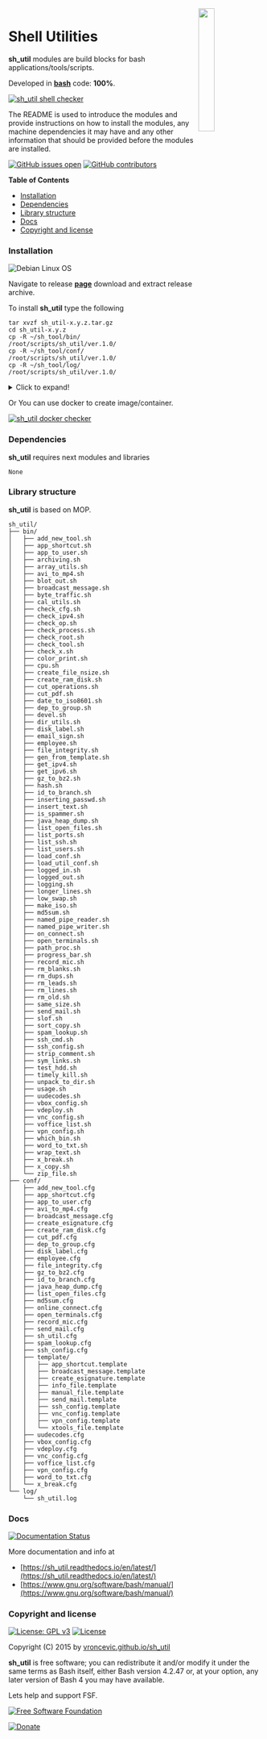 <img align="right" src="https://raw.githubusercontent.com/vroncevic/sh_util/dev/docs/sh_util_logo.png" width="25%">

# Shell Utilities

**sh_util** modules are build blocks for bash applications/tools/scripts.

Developed in **[bash](https://en.wikipedia.org/wiki/Bash_(Unix_shell))** code: **100%**.

[![sh_util shell checker](https://github.com/vroncevic/sh_util/workflows/sh_util%20shell%20checker/badge.svg)](https://github.com/vroncevic/sh_util/actions?query=workflow%3A%22sh_util+shell+checker%22)

The README is used to introduce the modules and provide instructions on
how to install the modules, any machine dependencies it may have and any
other information that should be provided before the modules are installed.

[![GitHub issues open](https://img.shields.io/github/issues/vroncevic/sh_util.svg)](https://github.com/vroncevic/sh_util/issues) [![GitHub contributors](https://img.shields.io/github/contributors/vroncevic/sh_util.svg)](https://github.com/vroncevic/sh_util/graphs/contributors)

<!-- START doctoc generated TOC please keep comment here to allow auto update -->
<!-- DON'T EDIT THIS SECTION, INSTEAD RE-RUN doctoc TO UPDATE -->
**Table of Contents**

- [Installation](#installation)
- [Dependencies](#dependencies)
- [Library structure](#library-structure)
- [Docs](#docs)
- [Copyright and license](#copyright-and-license)

<!-- END doctoc generated TOC please keep comment here to allow auto update -->

### Installation

![Debian Linux OS](https://raw.githubusercontent.com/vroncevic/sh_util/dev/docs/debtux.png)

Navigate to release **[page](https://github.com/vroncevic/sh_util/releases)** download and extract release archive.

To install **sh_util** type the following

```
tar xvzf sh_util-x.y.z.tar.gz
cd sh_util-x.y.z
cp -R ~/sh_tool/bin/   /root/scripts/sh_util/ver.1.0/
cp -R ~/sh_tool/conf/  /root/scripts/sh_util/ver.1.0/
cp -R ~/sh_tool/log/   /root/scripts/sh_util/ver.1.0/
```

<details>
  <summary>Click to expand!</summary>

    ./sh_util_setup.sh 

    [setup] installing App/Tool/Script sh_util
        Mon 08 Jun 2020 09:13:28 PM CEST
    [setup] copy App/Tool/Script structure
    [setup] remove github editor configuration files
    [setup] set App/Tool/Script permission
    [setup] done

    /root/scripts/sh_util/ver.1.0/
    ├── bin/
    │   ├── add_new_tool.sh
    │   ├── app_shortcut.sh
    │   ├── app_to_user.sh
    │   ├── archiving.sh
    │   ├── array_utils.sh
    │   ├── avi_to_mp4.sh
    │   ├── blot_out.sh
    │   ├── broadcast_message.sh
    │   ├── byte_traffic.sh
    │   ├── cal_utils.sh
    │   ├── check_cfg.sh
    │   ├── check_ipv4.sh
    │   ├── check_op.sh
    │   ├── check_process.sh
    │   ├── check_root.sh
    │   ├── check_tool.sh
    │   ├── check_x.sh
    │   ├── color_print.sh
    │   ├── cpu.sh
    │   ├── create_file_nsize.sh
    │   ├── create_ram_disk.sh
    │   ├── cut_operations.sh
    │   ├── cut_pdf.sh
    │   ├── date_to_iso8601.sh
    │   ├── dep_to_group.sh
    │   ├── devel.sh
    │   ├── dir_utils.sh
    │   ├── disk_label.sh
    │   ├── email_sign.sh
    │   ├── employee.sh
    │   ├── file_integrity.sh
    │   ├── gen_from_template.sh
    │   ├── get_ipv4.sh
    │   ├── get_ipv6.sh
    │   ├── gz_to_bz2.sh
    │   ├── hash.sh
    │   ├── id_to_branch.sh
    │   ├── inserting_passwd.sh
    │   ├── insert_text.sh
    │   ├── is_spammer.sh
    │   ├── java_heap_dump.sh
    │   ├── list_open_files.sh
    │   ├── list_ports.sh
    │   ├── list_ssh.sh
    │   ├── list_users.sh
    │   ├── load_conf.sh
    │   ├── load_util_conf.sh
    │   ├── logged_in.sh
    │   ├── logged_out.sh
    │   ├── logging.sh
    │   ├── longer_lines.sh
    │   ├── low_swap.sh
    │   ├── make_iso.sh
    │   ├── md5sum.sh
    │   ├── named_pipe_reader.sh
    │   ├── named_pipe_writer.sh
    │   ├── on_connect.sh
    │   ├── open_terminals.sh
    │   ├── path_proc.sh
    │   ├── progress_bar.sh
    │   ├── record_mic.sh
    │   ├── rm_blanks.sh
    │   ├── rm_dups.sh
    │   ├── rm_leads.sh
    │   ├── rm_lines.sh
    │   ├── rm_old.sh
    │   ├── same_size.sh
    │   ├── send_mail.sh
    │   ├── slof.sh
    │   ├── sort_copy.sh
    │   ├── spam_lookup.sh
    │   ├── ssh_cmd.sh
    │   ├── ssh_config.sh
    │   ├── strip_comment.sh
    │   ├── sym_links.sh
    │   ├── test_hdd.sh
    │   ├── timely_kill.sh
    │   ├── unpack_to_dir.sh
    │   ├── usage.sh
    │   ├── uudecodes.sh
    │   ├── vbox_config.sh
    │   ├── vdeploy.sh
    │   ├── vnc_config.sh
    │   ├── voffice_list.sh
    │   ├── vpn_config.sh
    │   ├── which_bin.sh
    │   ├── word_to_txt.sh
    │   ├── wrap_text.sh
    │   ├── x_break.sh
    │   ├── x_copy.sh
    │   └── zip_file.sh
    ├── conf/
    │   ├── add_new_tool.cfg
    │   ├── app_shortcut.cfg
    │   ├── app_to_user.cfg
    │   ├── avi_to_mp4.cfg
    │   ├── broadcast_message.cfg
    │   ├── create_esignature.cfg
    │   ├── create_ram_disk.cfg
    │   ├── cut_pdf.cfg
    │   ├── dep_to_group.cfg
    │   ├── disk_label.cfg
    │   ├── employee.cfg
    │   ├── file_integrity.cfg
    │   ├── gz_to_bz2.cfg
    │   ├── id_to_branch.cfg
    │   ├── java_heap_dump.cfg
    │   ├── list_open_files.cfg
    │   ├── md5sum.cfg
    │   ├── online_connect.cfg
    │   ├── open_terminals.cfg
    │   ├── record_mic.cfg
    │   ├── send_mail.cfg
    │   ├── sh_util.cfg
    │   ├── spam_lookup.cfg
    │   ├── ssh_config.cfg
    │   ├── template/
    │   │   ├── app_shortcut.template
    │   │   ├── broadcast_message.template
    │   │   ├── create_esignature.template
    │   │   ├── info_file.template
    │   │   ├── manual_file.template
    │   │   ├── send_mail.template
    │   │   ├── ssh_config.template
    │   │   ├── vnc_config.template
    │   │   ├── vpn_config.template
    │   │   └── xtools_file.template
    │   ├── uudecodes.cfg
    │   ├── vbox_config.cfg
    │   ├── vdeploy.cfg
    │   ├── vnc_config.cfg
    │   ├── voffice_list.cfg
    │   ├── vpn_config.cfg
    │   ├── word_to_txt.cfg
    │   └── x_break.cfg
    └── log/
        └── sh_util.log
</details>

Or You can use docker to create image/container.

[![sh_util docker checker](https://github.com/vroncevic/sh_util/workflows/sh_util%20docker%20checker/badge.svg)](https://github.com/vroncevic/sh_util/actions?query=workflow%3A%22sh_util+docker+checker%22)

### Dependencies

**sh_util** requires next modules and libraries

```
None
```

### Library structure

**sh_util** is based on MOP.

```
sh_util/
├── bin/
│   ├── add_new_tool.sh
│   ├── app_shortcut.sh
│   ├── app_to_user.sh
│   ├── archiving.sh
│   ├── array_utils.sh
│   ├── avi_to_mp4.sh
│   ├── blot_out.sh
│   ├── broadcast_message.sh
│   ├── byte_traffic.sh
│   ├── cal_utils.sh
│   ├── check_cfg.sh
│   ├── check_ipv4.sh
│   ├── check_op.sh
│   ├── check_process.sh
│   ├── check_root.sh
│   ├── check_tool.sh
│   ├── check_x.sh
│   ├── color_print.sh
│   ├── cpu.sh
│   ├── create_file_nsize.sh
│   ├── create_ram_disk.sh
│   ├── cut_operations.sh
│   ├── cut_pdf.sh
│   ├── date_to_iso8601.sh
│   ├── dep_to_group.sh
│   ├── devel.sh
│   ├── dir_utils.sh
│   ├── disk_label.sh
│   ├── email_sign.sh
│   ├── employee.sh
│   ├── file_integrity.sh
│   ├── gen_from_template.sh
│   ├── get_ipv4.sh
│   ├── get_ipv6.sh
│   ├── gz_to_bz2.sh
│   ├── hash.sh
│   ├── id_to_branch.sh
│   ├── inserting_passwd.sh
│   ├── insert_text.sh
│   ├── is_spammer.sh
│   ├── java_heap_dump.sh
│   ├── list_open_files.sh
│   ├── list_ports.sh
│   ├── list_ssh.sh
│   ├── list_users.sh
│   ├── load_conf.sh
│   ├── load_util_conf.sh
│   ├── logged_in.sh
│   ├── logged_out.sh
│   ├── logging.sh
│   ├── longer_lines.sh
│   ├── low_swap.sh
│   ├── make_iso.sh
│   ├── md5sum.sh
│   ├── named_pipe_reader.sh
│   ├── named_pipe_writer.sh
│   ├── on_connect.sh
│   ├── open_terminals.sh
│   ├── path_proc.sh
│   ├── progress_bar.sh
│   ├── record_mic.sh
│   ├── rm_blanks.sh
│   ├── rm_dups.sh
│   ├── rm_leads.sh
│   ├── rm_lines.sh
│   ├── rm_old.sh
│   ├── same_size.sh
│   ├── send_mail.sh
│   ├── slof.sh
│   ├── sort_copy.sh
│   ├── spam_lookup.sh
│   ├── ssh_cmd.sh
│   ├── ssh_config.sh
│   ├── strip_comment.sh
│   ├── sym_links.sh
│   ├── test_hdd.sh
│   ├── timely_kill.sh
│   ├── unpack_to_dir.sh
│   ├── usage.sh
│   ├── uudecodes.sh
│   ├── vbox_config.sh
│   ├── vdeploy.sh
│   ├── vnc_config.sh
│   ├── voffice_list.sh
│   ├── vpn_config.sh
│   ├── which_bin.sh
│   ├── word_to_txt.sh
│   ├── wrap_text.sh
│   ├── x_break.sh
│   ├── x_copy.sh
│   └── zip_file.sh
├── conf/
│   ├── add_new_tool.cfg
│   ├── app_shortcut.cfg
│   ├── app_to_user.cfg
│   ├── avi_to_mp4.cfg
│   ├── broadcast_message.cfg
│   ├── create_esignature.cfg
│   ├── create_ram_disk.cfg
│   ├── cut_pdf.cfg
│   ├── dep_to_group.cfg
│   ├── disk_label.cfg
│   ├── employee.cfg
│   ├── file_integrity.cfg
│   ├── gz_to_bz2.cfg
│   ├── id_to_branch.cfg
│   ├── java_heap_dump.cfg
│   ├── list_open_files.cfg
│   ├── md5sum.cfg
│   ├── online_connect.cfg
│   ├── open_terminals.cfg
│   ├── record_mic.cfg
│   ├── send_mail.cfg
│   ├── sh_util.cfg
│   ├── spam_lookup.cfg
│   ├── ssh_config.cfg
│   ├── template/
│   │   ├── app_shortcut.template
│   │   ├── broadcast_message.template
│   │   ├── create_esignature.template
│   │   ├── info_file.template
│   │   ├── manual_file.template
│   │   ├── send_mail.template
│   │   ├── ssh_config.template
│   │   ├── vnc_config.template
│   │   ├── vpn_config.template
│   │   └── xtools_file.template
│   ├── uudecodes.cfg
│   ├── vbox_config.cfg
│   ├── vdeploy.cfg
│   ├── vnc_config.cfg
│   ├── voffice_list.cfg
│   ├── vpn_config.cfg
│   ├── word_to_txt.cfg
│   └── x_break.cfg
└── log/
    └── sh_util.log
```

### Docs

[![Documentation Status](https://readthedocs.org/projects/sh_util/badge/?version=latest)](https://sh_util.readthedocs.io/projects/sh_util/en/latest/?badge=latest)

More documentation and info at
* [https://sh_util.readthedocs.io/en/latest/](https://sh_util.readthedocs.io/en/latest/)
* [https://www.gnu.org/software/bash/manual/](https://www.gnu.org/software/bash/manual/)

### Copyright and license

[![License: GPL v3](https://img.shields.io/badge/License-GPLv3-blue.svg)](https://www.gnu.org/licenses/gpl-3.0) [![License](https://img.shields.io/badge/License-Apache%202.0-blue.svg)](https://opensource.org/licenses/Apache-2.0)

Copyright (C) 2015 by [vroncevic.github.io/sh_util](https://vroncevic.github.io/sh_util)

**sh_util** is free software; you can redistribute it and/or modify
it under the same terms as Bash itself, either Bash version 4.2.47 or,
at your option, any later version of Bash 4 you may have available.

Lets help and support FSF.

[![Free Software Foundation](https://raw.githubusercontent.com/vroncevic/sh_util/dev/docs/fsf-logo_1.png)](https://my.fsf.org/)

[![Donate](https://www.paypalobjects.com/en_US/i/btn/btn_donateCC_LG.gif)](https://my.fsf.org/donate/)

